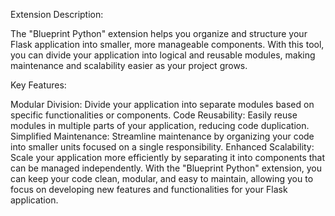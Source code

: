 Extension Description:

The "Blueprint Python" extension helps you organize and structure your Flask application into smaller, more manageable components. With this tool, you can divide your application into logical and reusable modules, making maintenance and scalability easier as your project grows.

Key Features:

Modular Division: Divide your application into separate modules based on specific functionalities or components.
Code Reusability: Easily reuse modules in multiple parts of your application, reducing code duplication.
Simplified Maintenance: Streamline maintenance by organizing your code into smaller units focused on a single responsibility.
Enhanced Scalability: Scale your application more efficiently by separating it into components that can be managed independently.
With the "Blueprint Python" extension, you can keep your code clean, modular, and easy to maintain, allowing you to focus on developing new features and functionalities for your Flask application.